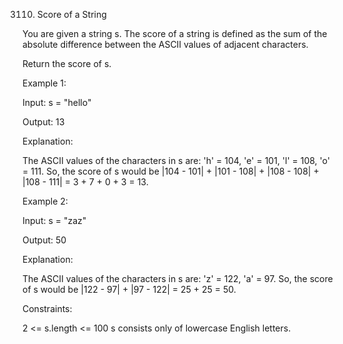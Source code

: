 3110. Score of a String

You are given a string s. The score of a string is defined as the sum of the
absolute difference between the ASCII values of adjacent characters.

Return the score of s.

Example 1:

Input: s = "hello"

Output: 13

Explanation:

The ASCII values of the characters in s are: 'h' = 104, 'e' = 101, 'l' = 108,
'o' = 111. So, the score of s would be |104 - 101| + |101 - 108| + |108 - 108| +
|108 - 111| = 3 + 7 + 0 + 3 = 13.

Example 2:

Input: s = "zaz"

Output: 50

Explanation:

The ASCII values of the characters in s are: 'z' = 122, 'a' = 97. So, the score
of s would be |122 - 97| + |97 - 122| = 25 + 25 = 50.

Constraints:

2 <= s.length <= 100 s consists only of lowercase English letters.
